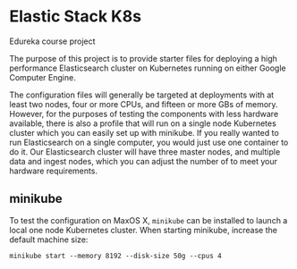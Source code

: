 # Elastic Stack K8s

Edureka course project

The purpose of this project is to provide starter files for deploying a high performance Elasticsearch cluster on Kubernetes running on either Google Computer Engine.  

The configuration files will generally be targeted at deployments with at least two nodes, four or more CPUs, and fifteen or more GBs of memory.  However, for the purposes of testing the components with less hardware available, there is also a profile that will run on a single node Kubernetes cluster which you can easily set up with minikube. If you really wanted to run Elasticsearch on a single computer, you would just use one container to do it.  Our Elasticsearch cluster will have three master nodes, and multiple data and ingest nodes, which you can adjust the number of to meet your hardware requirements.

## minikube

To test the configuration on MaxOS X, `minikube` can be installed to launch a local one node Kubernetes cluster.  When starting minikube, increase the default machine size:

`minikube start --memory 8192 --disk-size 50g --cpus 4`
